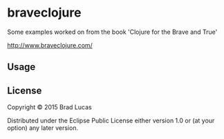 # braveclojure

Some examples worked on from the book 'Clojure for the Brave and True'

http://www.braveclojure.com/

## Usage


## License

Copyright © 2015 Brad Lucas

Distributed under the Eclipse Public License either version 1.0 or (at
your option) any later version.
